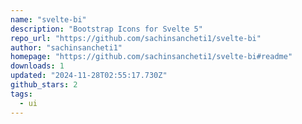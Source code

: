 ```yaml
---
name: "svelte-bi"
description: "Bootstrap Icons for Svelte 5"
repo_url: "https://github.com/sachinsancheti1/svelte-bi"
author: "sachinsancheti1"
homepage: "https://github.com/sachinsancheti1/svelte-bi#readme"
downloads: 1
updated: "2024-11-28T02:55:17.730Z"
github_stars: 2
tags: 
  - ui
---
```

